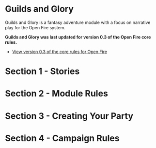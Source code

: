 Guilds and Glory
================

Guilds and Glory is a fantasy adventure module with a focus on narrative play for the Open Fire system.

**Guilds and Glory was last updated for version 0.3 of the Open Fire core rules.**

- [View version 0.3 of the core rules for Open Fire](https://github.com/open-source-tabletop/openfire/blob/main/releases/v0.3/core-rules.md)

Section 1 - Stories
===================

<!-- An introduction to the module and how each adventure is it's own story. -->

Section 2 - Module Rules
========================

<!-- Dynamic movement (sneak, leap, falling, dodge), Attack type special rules (pushback, stun, pin) -->

Section 3 - Creating Your Party
===============================

<!-- Up to 4 characters, each start at level 1 -->

Section 4 - Campaign Rules
==========================

<!-- Levelling up, buying gear, dealing with injuries, hiring new members -->